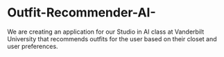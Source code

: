 # Outfit-Recommender-AI-
We are creating an application for our Studio in AI class at Vanderbilt University that recommends outfits for the user based on their closet and user preferences.

